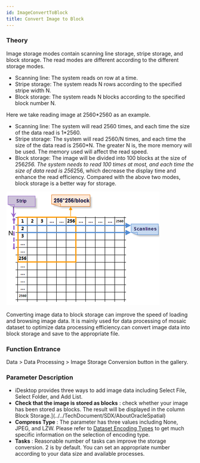 ```yaml
---
id: ImageConvertToBlock
title: Convert Image to Block
---
```

### Theory

Image storage modes contain scanning line storage, stripe storage, and block storage. The read modes are different according to the different storage modes.

* Scanning line: The system reads on row at a time.
* Stripe storage: The system reads N rows according to the specified stripe width N.
* Block storage: The system reads N blocks according to the specified block number N.

Here we take reading image at 2560*2560 as an example.

* Scanning line: The system will read 2560 times, and each time the size of the data read is 1*2560.
* Stripe storage: The system will read 2560/N times, and each time the size of the data read is 2560*N. The greater N is, the more memory will be used. The memory used will affect the read speed.
* Block storage: The image will be divided into 100 blocks at the size of 256*256. The system needs to read 100 times at most, and each time the size of data read is 256*256, which decrease the display time and enhance the read efficiency. Compared with the above two modes, block storage is a better way for storage.

![](img/ImageStorage.png)

Converting image data to block storage can improve the speed of loading and browsing image data. It is mainly used for data processing of mosaic dataset to optimize data processing efficiency.can convert image data into block storage and save to the appropriate file.

### Function Entrance

Data > Data Processing > Image Storage Conversion button in the gallery.

### Parameter Description

* iDesktop provides three ways to add image data including Select File, Select Folder, and Add List.
* **Check that the image is stored as blocks** : check whether your image has been stored as blocks. The result will be displayed in the column Block Storage.](../../TechDocument/SDX/AboutOracleSpatial)
* **Compress Type** : The parameter has three values including None, JPEG, and LZW. Please refer to [Dataset Encoding Types](../DataManagement/EncodeType) to get much specific information on the selection of encoding type.
* **Tasks** : Reasonable number of tasks can improve the storage conversion. 2 is by default. You can set an appropriate number according to your data size and available processes.


